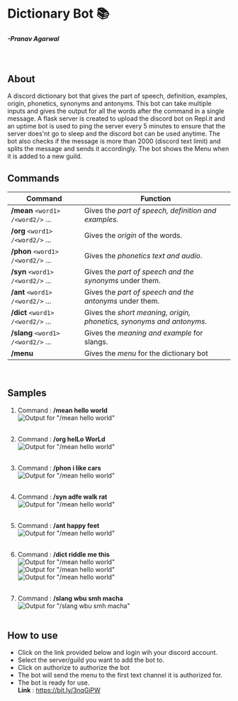 # Dictionary Bot 📚

##### -Pranav Agarwal

<br>

## About

A discord dictionary bot that gives the part of speech, definition, examples, origin, phonetics, synonyms and antonyms. This bot can take multiple inputs and gives the output for all the words after the command in a single message. A flask server is created to upload the discord bot on Repl.it and an uptime bot is used to ping the server every 5 minutes to ensure that the server does'nt go to sleep and the discord bot can be used anytime. The bot also checks if the message is more than 2000 (discord text limit) and splits the message and sends it accordingly. The bot shows the Menu when it is added to a new guild.
<br>

## Commands

| Command                              | Function                                                             |
| ------------------------------------ | -------------------------------------------------------------------- |
| **/mean** `<word1>` `/<word2/>` ...  | Gives the _part of speech, definition and examples._                 |
| **/org** `<word1>` `/<word2/>` ...   | Gives the _origin_ of the words.                                     |
| **/phon** `<word1>` `/<word2/>` ...  | Gives the _phonetics text and audio_.                                |
| **/syn** `<word1>` `/<word2/>` ...   | Gives the _part of speech and the synonyms_ under them.              |
| **/ant** `<word1>` `/<word2/>` ...   | Gives the _part of speech and the antonyms_ under them.              |
| **/dict** `<word1>` `/<word2/>` ...  | Gives the _short meaning, origin, phonetics, synonyms and antonyms_. |
| **/slang** `<word1>` `/<word2/>` ... | Gives the _meaning and example_ for slangs.                          |
| **/menu**                            | Gives the _menu_ for the dictionary bot                              |

<br>

## Samples

1. Command : **/mean hello world**
   <br>
   ![Output for "/mean hello world"](./images/1.png)
   <br><br>
2. Command : **/org helLo WorLd**
   <br>
   ![Output for "/mean hello world"](./images/2.png)
   <br><br>
3. Command : **/phon i like cars**
   <br>
   ![Output for "/mean hello world"](./images/3.png)
   <br><br>
4. Command : **/syn adfe walk rat**
   <br>
   ![Output for "/mean hello world"](./images/4.png)
   <br><br>
5. Command : **/ant happy feet**
   <br>
   ![Output for "/mean hello world"](./images/5.png)
   <br><br>
6. Command : **/dict riddle me this**
   <br>
   ![Output for "/mean hello world"](./images/6_1.png)
   <br>
   ![Output for "/mean hello world"](./images/6_2.png)
   <br>
   ![Output for "/mean hello world"](./images/6_3.png)
   <br>
   <br>

7. Command : **/slang wbu smh macha**
   <br>
   ![Output for "/slang wbu smh macha"](./images/7.png)
   <br>
   <br>

## How to use

- Click on the link provided below and login wih your discord account.
- Select the server/guild you want to add the bot to.
- Click on authorize to authorize the bot
- The bot will send the menu to the first text channel it is authorized for.
- The bot is ready for use.
  <br>
  **Link** : https://bit.ly/3nqGiPW
